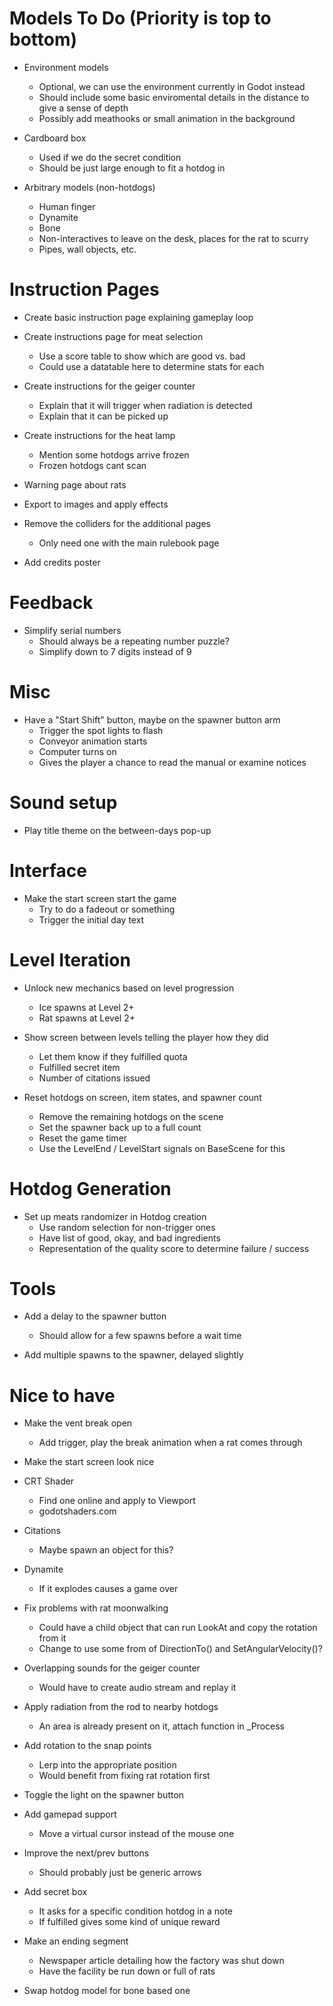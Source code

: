 # Models To Do (Priority is top to bottom)
- Environment models
	- Optional, we can use the environment currently in Godot instead
    - Should include some basic enviromental details in the distance to give a sense of depth
    - Possibly add meathooks or small animation in the background 

- Cardboard box
    - Used if we do the secret condition 
    - Should be just large enough to fit a hotdog in 

- Arbitrary models (non-hotdogs)
    - Human finger
    - Dynamite
    - Bone
	- Non-interactives to leave on the desk, places for the rat to scurry
	- Pipes, wall objects, etc. 

# Instruction Pages
- Create basic instruction page explaining gameplay loop

- Create instructions page for meat selection
	- Use a score table to show which are good vs. bad 
	- Could use a datatable here to determine stats for each

- Create instructions for the geiger counter
	- Explain that it will trigger when radiation is detected 
	- Explain that it can be picked up 

- Create instructions for the heat lamp 
	- Mention some hotdogs arrive frozen
	- Frozen hotdogs cant scan

- Warning page about rats 

- Export to images and apply effects

- Remove the colliders for the additional pages 
	- Only need one with the main rulebook page

- Add credits poster

# Feedback
- Simplify serial numbers
	- Should always be a repeating number puzzle?
	- Simplify down to 7 digits instead of 9

# Misc
- Have a "Start Shift" button, maybe on the spawner button arm
	- Trigger the spot lights to flash
	- Conveyor animation starts
	- Computer turns on
	- Gives the player a chance to read the manual or examine notices

# Sound setup
- Play title theme on the between-days pop-up

# Interface
- Make the start screen start the game
	- Try to do a fadeout or something
	- Trigger the initial day text 

# Level Iteration
- Unlock new mechanics based on level progression
	- Ice spawns at Level 2+
	- Rat spawns at Level 2+

- Show screen between levels telling the player how they did
	- Let them know if they fulfilled quota
	- Fulfilled secret item
	- Number of citations issued 

- Reset hotdogs on screen, item states, and spawner count
	- Remove the remaining hotdogs on the scene
	- Set the spawner back up to a full count
	- Reset the game timer
	- Use the LevelEnd / LevelStart signals on BaseScene for this 

# Hotdog Generation
- Set up meats randomizer in Hotdog creation
	- Use random selection for non-trigger ones
	- Have list of good, okay, and bad ingredients
	- Representation of the quality score to determine failure / success

# Tools
- Add a delay to the spawner button
	- Should allow for a few spawns before a wait time 

- Add multiple spawns to the spawner, delayed slightly 

# Nice to have
- Make the vent break open 
	- Add trigger, play the break animation when a rat comes through

- Make the start screen look nice

- CRT Shader
	- Find one online and apply to Viewport
	- godotshaders.com

- Citations
	- Maybe spawn an object for this? 

- Dynamite
	- If it explodes causes a game over

- Fix problems with rat moonwalking
	- Could have a child object that can run LookAt and copy the rotation from it
	- Change to use some from of DirectionTo() and SetAngularVelocity()? 

- Overlapping sounds for the geiger counter
	- Would have to create audio stream and replay it 

- Apply radiation from the rod to nearby hotdogs	
	- An area is already present on it, attach function in _Process

- Add rotation to the snap points
	- Lerp into the appropriate position 
	- Would benefit from fixing rat rotation first 

- Toggle the light on the spawner button

- Add gamepad support
	- Move a virtual cursor instead of the mouse one

- Improve the next/prev buttons 
	- Should probably just be generic arrows 

- Add secret box
	- It asks for a specific condition hotdog in a note
	- If fulfilled gives some kind of unique reward

- Make an ending segment
	- Newspaper article detailing how the factory was shut down
	- Have the facility be run down or full of rats

- Swap hotdog model for bone based one